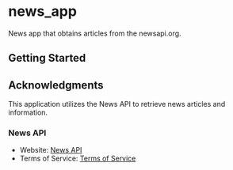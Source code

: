 # news_app

News app that obtains articles from the newsapi.org.

## Getting Started

## Acknowledgments

This application utilizes the News API to retrieve news articles and information.

### News API

- Website: [News API](https://newsapi.org)
- Terms of Service: [Terms of Service](https://newsapi.org/terms)
